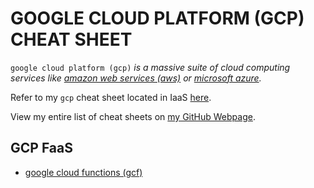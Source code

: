 # GOOGLE CLOUD PLATFORM (GCP) CHEAT SHEET

`google cloud platform (gcp)` _is a massive suite of cloud computing services like
[amazon web services (aws)](https://github.com/JeffDeCola/my-cheat-sheets/tree/master/software/service-architectures/infrastructure-as-a-service/compute/amazon-web-services-cheat-sheet)
or
[microsoft azure](https://github.com/JeffDeCola/my-cheat-sheets/tree/master/software/service-architectures/infrastructure-as-a-service/compute/microsoft-azure-cheat-sheet)._

Refer to my `gcp` cheat sheet located in IaaS
[here](https://github.com/JeffDeCola/my-cheat-sheets/tree/master/software/service-architectures/infrastructure-as-a-service/compute/google-cloud-platform-cheat-sheet).

View my entire list of cheat sheets on
[my GitHub Webpage](https://jeffdecola.github.io/my-cheat-sheets/).

## GCP FaaS

* [google cloud functions (gcf)](https://github.com/JeffDeCola/my-cheat-sheets/tree/master/software/service-architectures/function-as-a-service/google-cloud-platform-cheat-sheet/google-cloud-functions.md)
